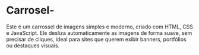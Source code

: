 # Carrosel-
Este é um carrossel de imagens simples e moderno, criado com HTML, CSS e JavaScript. Ele desliza automaticamente as imagens de forma suave, sem precisar de cliques, ideal para sites que querem exibir banners, portfólios ou destaques visuais.
